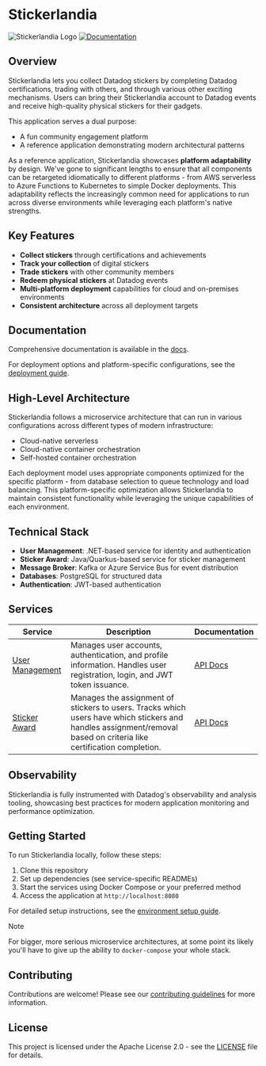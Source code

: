 # Stickerlandia

![Stickerlandia Logo](https://img.shields.io/badge/Stickerlandia-Collect_and_Trade_Stickers-blue)
[![Documentation](https://img.shields.io/badge/Documentation-Available-green)](./docs/README.md)

## Overview

Stickerlandia lets you collect Datadog stickers by completing Datadog certifications, trading with others, and through various other exciting mechanisms. Users can bring their Stickerlandia account to Datadog events and receive high-quality physical stickers for their gadgets.

This application serves a dual purpose:

- A fun community engagement platform
- A reference application demonstrating modern architectural patterns

As a reference application, Stickerlandia showcases **platform adaptability** by design. We've gone to significant lengths to ensure that all components can be retargeted idiomatically to different platforms - from AWS serverless to Azure Functions to Kubernetes to simple Docker deployments. This adaptability reflects the increasingly common need for applications to run across diverse environments while leveraging each platform's native strengths.

## Key Features

- **Collect stickers** through certifications and achievements
- **Track your collection** of digital stickers
- **Trade stickers** with other community members
- **Redeem physical stickers** at Datadog events
- **Multi-platform deployment** capabilities for cloud and on-premises environments
- **Consistent architecture** across all deployment targets

## Documentation

Comprehensive documentation is available in the [docs](./docs/README.md).

For deployment options and platform-specific configurations, see the [deployment guide](./docs/deploy.md).

## High-Level Architecture

Stickerlandia follows a microservice architecture that can run in various configurations across different types of modern infrastructure:
- Cloud-native serverless
- Cloud-native container orchestration
- Self-hosted container orchestration

Each deployment model uses appropriate components optimized for the specific platform - from database selection to queue technology and load balancing. This platform-specific optimization allows Stickerlandia to maintain consistent functionality while leveraging the unique capabilities of each environment.

## Technical Stack

- **User Management**: .NET-based service for identity and authentication
- **Sticker Award**: Java/Quarkus-based service for sticker management
- **Message Broker**: Kafka or Azure Service Bus for event distribution
- **Databases**: PostgreSQL for structured data
- **Authentication**: JWT-based authentication

## Services

| Service | Description | Documentation |
|---------|-------------|---------------|
| [User Management](./user-management/) | Manages user accounts, authentication, and profile information. Handles user registration, login, and JWT token issuance. | [API Docs](./user-management/docs/api.json) |
| [Sticker Award](./sticker-award/) | Manages the assignment of stickers to users. Tracks which users have which stickers and handles assignment/removal based on criteria like certification completion. | [API Docs](./sticker-award/docs/api.json) |

## Observability

Stickerlandia is fully instrumented with Datadog's observability and analysis tooling, showcasing best practices for modern application monitoring and performance optimization.

## Getting Started

To run Stickerlandia locally, follow these steps:

1. Clone this repository
2. Set up dependencies (see service-specific READMEs)
3. Start the services using Docker Compose or your preferred method
4. Access the application at `http://localhost:8080`

For detailed setup instructions, see the [environment setup guide](./docs/README.md).

> [!NOTE]
> For bigger, more serious microservice architectures, at some point its likely you'll have
> to give up the ability to `docker-compose` your whole stack. 

## Contributing

Contributions are welcome! Please see our [contributing guidelines](./CONTRIBUTING.md) for more information.

## License

This project is licensed under the Apache License 2.0 - see the [LICENSE](./LICENSE) file for details.


